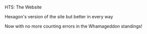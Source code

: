 HTS: The Website

Hexagon's version of the site but better in every way

Now with no more counting errors in the Whamageddon standings!
